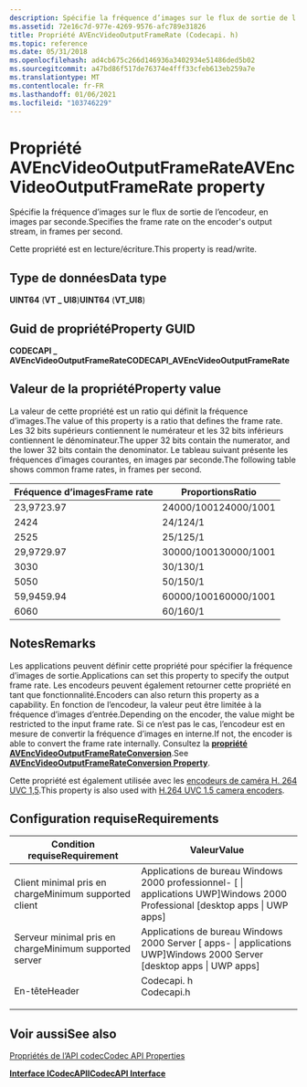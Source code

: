 ```yaml
---
description: Spécifie la fréquence d’images sur le flux de sortie de l’encodeur, en images par seconde.
ms.assetid: 72e16c7d-977e-4269-9576-afc789e31826
title: Propriété AVEncVideoOutputFrameRate (Codecapi. h)
ms.topic: reference
ms.date: 05/31/2018
ms.openlocfilehash: ad4cb675c266d146936a3402934e51486ded5b02
ms.sourcegitcommit: a47bd86f517de76374e4fff33cfeb613eb259a7e
ms.translationtype: MT
ms.contentlocale: fr-FR
ms.lasthandoff: 01/06/2021
ms.locfileid: "103746229"
---
```

# <a name="avencvideooutputframerate-property"></a><span data-ttu-id="7e018-103">Propriété AVEncVideoOutputFrameRate</span><span class="sxs-lookup"><span data-stu-id="7e018-103">AVEncVideoOutputFrameRate property</span></span>

<span data-ttu-id="7e018-104">Spécifie la fréquence d’images sur le flux de sortie de l’encodeur, en images par seconde.</span><span class="sxs-lookup"><span data-stu-id="7e018-104">Specifies the frame rate on the encoder's output stream, in frames per second.</span></span>

<span data-ttu-id="7e018-105">Cette propriété est en lecture/écriture.</span><span class="sxs-lookup"><span data-stu-id="7e018-105">This property is read/write.</span></span>

## <a name="data-type"></a><span data-ttu-id="7e018-106">Type de données</span><span class="sxs-lookup"><span data-stu-id="7e018-106">Data type</span></span>

<span data-ttu-id="7e018-107">**UINT64** (**VT \_ UI8**)</span><span class="sxs-lookup"><span data-stu-id="7e018-107">**UINT64** (**VT\_UI8**)</span></span>

## <a name="property-guid"></a><span data-ttu-id="7e018-108">Guid de propriété</span><span class="sxs-lookup"><span data-stu-id="7e018-108">Property GUID</span></span>

<span data-ttu-id="7e018-109">**CODECAPI \_ AVEncVideoOutputFrameRate**</span><span class="sxs-lookup"><span data-stu-id="7e018-109">**CODECAPI\_AVEncVideoOutputFrameRate**</span></span>

## <a name="property-value"></a><span data-ttu-id="7e018-110">Valeur de la propriété</span><span class="sxs-lookup"><span data-stu-id="7e018-110">Property value</span></span>

<span data-ttu-id="7e018-111">La valeur de cette propriété est un ratio qui définit la fréquence d’images.</span><span class="sxs-lookup"><span data-stu-id="7e018-111">The value of this property is a ratio that defines the frame rate.</span></span> <span data-ttu-id="7e018-112">Les 32 bits supérieurs contiennent le numérateur et les 32 bits inférieurs contiennent le dénominateur.</span><span class="sxs-lookup"><span data-stu-id="7e018-112">The upper 32 bits contain the numerator, and the lower 32 bits contain the denominator.</span></span> <span data-ttu-id="7e018-113">Le tableau suivant présente les fréquences d’images courantes, en images par seconde.</span><span class="sxs-lookup"><span data-stu-id="7e018-113">The following table shows common frame rates, in frames per second.</span></span>



| <span data-ttu-id="7e018-114">Fréquence d’images</span><span class="sxs-lookup"><span data-stu-id="7e018-114">Frame rate</span></span> | <span data-ttu-id="7e018-115">Proportions</span><span class="sxs-lookup"><span data-stu-id="7e018-115">Ratio</span></span>      |
|------------|------------|
| <span data-ttu-id="7e018-116">23,97</span><span class="sxs-lookup"><span data-stu-id="7e018-116">23.97</span></span>      | <span data-ttu-id="7e018-117">24000/1001</span><span class="sxs-lookup"><span data-stu-id="7e018-117">24000/1001</span></span> |
| <span data-ttu-id="7e018-118">24</span><span class="sxs-lookup"><span data-stu-id="7e018-118">24</span></span>         | <span data-ttu-id="7e018-119">24/1</span><span class="sxs-lookup"><span data-stu-id="7e018-119">24/1</span></span>       |
| <span data-ttu-id="7e018-120">25</span><span class="sxs-lookup"><span data-stu-id="7e018-120">25</span></span>         | <span data-ttu-id="7e018-121">25/1</span><span class="sxs-lookup"><span data-stu-id="7e018-121">25/1</span></span>       |
| <span data-ttu-id="7e018-122">29,97</span><span class="sxs-lookup"><span data-stu-id="7e018-122">29.97</span></span>      | <span data-ttu-id="7e018-123">30000/1001</span><span class="sxs-lookup"><span data-stu-id="7e018-123">30000/1001</span></span> |
| <span data-ttu-id="7e018-124">30</span><span class="sxs-lookup"><span data-stu-id="7e018-124">30</span></span>         | <span data-ttu-id="7e018-125">30/1</span><span class="sxs-lookup"><span data-stu-id="7e018-125">30/1</span></span>       |
| <span data-ttu-id="7e018-126">50</span><span class="sxs-lookup"><span data-stu-id="7e018-126">50</span></span>         | <span data-ttu-id="7e018-127">50/1</span><span class="sxs-lookup"><span data-stu-id="7e018-127">50/1</span></span>       |
| <span data-ttu-id="7e018-128">59,94</span><span class="sxs-lookup"><span data-stu-id="7e018-128">59.94</span></span>      | <span data-ttu-id="7e018-129">60000/1001</span><span class="sxs-lookup"><span data-stu-id="7e018-129">60000/1001</span></span> |
| <span data-ttu-id="7e018-130">60</span><span class="sxs-lookup"><span data-stu-id="7e018-130">60</span></span>         | <span data-ttu-id="7e018-131">60/1</span><span class="sxs-lookup"><span data-stu-id="7e018-131">60/1</span></span>       |



 

## <a name="remarks"></a><span data-ttu-id="7e018-132">Notes</span><span class="sxs-lookup"><span data-stu-id="7e018-132">Remarks</span></span>

<span data-ttu-id="7e018-133">Les applications peuvent définir cette propriété pour spécifier la fréquence d’images de sortie.</span><span class="sxs-lookup"><span data-stu-id="7e018-133">Applications can set this property to specify the output frame rate.</span></span> <span data-ttu-id="7e018-134">Les encodeurs peuvent également retourner cette propriété en tant que fonctionnalité.</span><span class="sxs-lookup"><span data-stu-id="7e018-134">Encoders can also return this property as a capability.</span></span> <span data-ttu-id="7e018-135">En fonction de l’encodeur, la valeur peut être limitée à la fréquence d’images d’entrée.</span><span class="sxs-lookup"><span data-stu-id="7e018-135">Depending on the encoder, the value might be restricted to the input frame rate.</span></span> <span data-ttu-id="7e018-136">Si ce n’est pas le cas, l’encodeur est en mesure de convertir la fréquence d’images en interne.</span><span class="sxs-lookup"><span data-stu-id="7e018-136">If not, the encoder is able to convert the frame rate internally.</span></span> <span data-ttu-id="7e018-137">Consultez la [**propriété AVEncVideoOutputFrameRateConversion**](avencvideooutputframerateconversion-property.md).</span><span class="sxs-lookup"><span data-stu-id="7e018-137">See [**AVEncVideoOutputFrameRateConversion Property**](avencvideooutputframerateconversion-property.md).</span></span>

<span data-ttu-id="7e018-138">Cette propriété est également utilisée avec les [encodeurs de caméra H. 264 UVC 1,5](/windows/desktop/medfound/camera-encoder-h264-uvc-1-5).</span><span class="sxs-lookup"><span data-stu-id="7e018-138">This property is also used with [H.264 UVC 1.5 camera encoders](/windows/desktop/medfound/camera-encoder-h264-uvc-1-5).</span></span>

## <a name="requirements"></a><span data-ttu-id="7e018-139">Configuration requise</span><span class="sxs-lookup"><span data-stu-id="7e018-139">Requirements</span></span>



| <span data-ttu-id="7e018-140">Condition requise</span><span class="sxs-lookup"><span data-stu-id="7e018-140">Requirement</span></span> | <span data-ttu-id="7e018-141">Valeur</span><span class="sxs-lookup"><span data-stu-id="7e018-141">Value</span></span> |
|-------------------------------------|---------------------------------------------------------------------------------------|
| <span data-ttu-id="7e018-142">Client minimal pris en charge</span><span class="sxs-lookup"><span data-stu-id="7e018-142">Minimum supported client</span></span><br/> | <span data-ttu-id="7e018-143">Applications de bureau Windows 2000 professionnel- \[ \| applications UWP\]</span><span class="sxs-lookup"><span data-stu-id="7e018-143">Windows 2000 Professional \[desktop apps \| UWP apps\]</span></span><br/>                     |
| <span data-ttu-id="7e018-144">Serveur minimal pris en charge</span><span class="sxs-lookup"><span data-stu-id="7e018-144">Minimum supported server</span></span><br/> | <span data-ttu-id="7e018-145">Applications de bureau Windows 2000 Server \[ apps- \| applications UWP\]</span><span class="sxs-lookup"><span data-stu-id="7e018-145">Windows 2000 Server \[desktop apps \| UWP apps\]</span></span><br/>                           |
| <span data-ttu-id="7e018-146">En-tête</span><span class="sxs-lookup"><span data-stu-id="7e018-146">Header</span></span><br/>                   | <dl> <span data-ttu-id="7e018-147"><dt>Codecapi. h</dt></span><span class="sxs-lookup"><span data-stu-id="7e018-147"><dt>Codecapi.h</dt></span></span> </dl> |



## <a name="see-also"></a><span data-ttu-id="7e018-148">Voir aussi</span><span class="sxs-lookup"><span data-stu-id="7e018-148">See also</span></span>

<dl> <dt>

[<span data-ttu-id="7e018-149">Propriétés de l’API codec</span><span class="sxs-lookup"><span data-stu-id="7e018-149">Codec API Properties</span></span>](codec-api-properties.md)
</dt> <dt>

[<span data-ttu-id="7e018-150">**Interface ICodecAPI**</span><span class="sxs-lookup"><span data-stu-id="7e018-150">**ICodecAPI Interface**</span></span>](/windows/desktop/api/Strmif/nn-strmif-icodecapi)
</dt> </dl>

 

